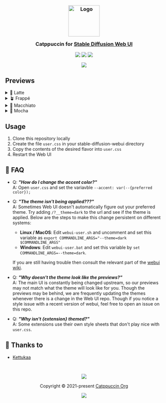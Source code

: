 <h3 align="center">
	<img src="https://raw.githubusercontent.com/catppuccin/catppuccin/main/assets/logos/exports/1544x1544_circle.png" width="100" alt="Logo"/><br/>
	<img src="https://raw.githubusercontent.com/catppuccin/catppuccin/main/assets/misc/transparent.png" height="30" width="0px"/>
	Catppuccin for <a href="https://github.com/AUTOMATIC1111/stable-diffusion-webui">Stable Diffusion Web UI</a>
	<img src="https://raw.githubusercontent.com/catppuccin/catppuccin/main/assets/misc/transparent.png" height="30" width="0px"/>
</h3>

<p align="center">
	<a href="https://github.com/catppuccin/Stable-Diffusion-Web-Ui/stargazers"><img src="https://img.shields.io/github/stars/catppuccin/Stable-Diffusion-Web-Ui?colorA=363a4f&colorB=b7bdf8&style=for-the-badge"></a>
	<a href="https://github.com/catppuccin/Stable-Diffusion-Web-Ui/issues"><img src="https://img.shields.io/github/issues/catppuccin/Stable-Diffusion-Web-Ui?colorA=363a4f&colorB=f5a97f&style=for-the-badge"></a>
	<a href="https://github.com/catppuccin/Stable-Diffusion-Web-Ui/contributors"><img src="https://img.shields.io/github/contributors/catppuccin/Stable-Diffusion-Web-Ui?colorA=363a4f&colorB=a6da95&style=for-the-badge"></a>
</p>

<p align="center">
	<img src="https://raw.githubusercontent.com/catppuccin/Stable-Diffusion-Web-Ui/main/assets/res.webp"/>
</p>

## Previews

<details>
<summary>🌻 Latte</summary>
<img src="https://raw.githubusercontent.com/catppuccin/Stable-Diffusion-Web-Ui/main/assets/latte.png"/>
</details>
<details>
<summary>🪴 Frappé</summary>
<img src="https://raw.githubusercontent.com/catppuccin/Stable-Diffusion-Web-Ui/main/assets/frappe.png"/>
</details>
<details>
<summary>🌺 Macchiato</summary>
<img src="https://raw.githubusercontent.com/catppuccin/Stable-Diffusion-Web-Ui/main/assets/macchiato.png"/>
</details>
<details>
<summary>🌿 Mocha</summary>
<img src="https://raw.githubusercontent.com/catppuccin/Stable-Diffusion-Web-Ui/main/assets/mocha.png"/>
</details>

## Usage

1. Clone this repository locally
2. Create the file `user.css` in your stable-diffusion-webui directory
3. Copy the contents of the desired flavor into `user.css`
4. Restart the Web UI

## 🙋 FAQ

-	Q: **_"How do I change the accent color?"_**\
	A: Open `user.css` and set the variavble `--accent: var(--{preferred color});`
	
-	Q: **_"The theme isn't being applied???"_**\
	A: Sometimes Web UI doesn't automatically figure out your preferred theme. Try adding `/?__theme=dark` to the url and see if the theme is applied. Below are the steps to make this change persistent on different systems:
	- **Linux / MacOS**: Edit `webui-user.sh` and uncomment and set this variable as `export COMMANDLINE_ARGS="--theme=dark $COMMANDLINE_ARGS"`
	- **Windows**: Edit `webui-user.bat` and set this variable by `set COMMANDLINE_ARGS=--theme=dark`. 
	
	If you are still having trouble then consult the relevant part of the [webui wiki](https://github.com/AUTOMATIC1111/stable-diffusion-webui/wiki/Features#usercss). 
	
-	Q: **_"Why doesn't the theme look like the previews?"_**\
	A: The main UI is constantly being changed upstream, so our previews may not match what the theme will look like for you. Though the previews may be behind, we are frequently updating the themes whenever there is a change in the Web UI repo. Though if you notice a style issue with a recent version of webui, feel free to open an issue on this repo.    
	
-	Q: **_"Why isn't {extension} themed?"_**\
	A: Some extensions use their own style sheets that don't play nice with `user.css`.

## 💝 Thanks to

- [Kettukaa](https://github.com/Kettukaa)

&nbsp;

<p align="center">
	<img src="https://raw.githubusercontent.com/catppuccin/catppuccin/main/assets/footers/gray0_ctp_on_line.svg?sanitize=true" />
</p>

<p align="center">
	Copyright &copy; 2021-present <a href="https://github.com/catppuccin" target="_blank">Catppuccin Org</a>
</p>

<p align="center">
	<a href="https://github.com/catppuccin/catppuccin/blob/main/LICENSE"><img src="https://img.shields.io/static/v1.svg?style=for-the-badge&label=License&message=MIT&logoColor=d9e0ee&colorA=363a4f&colorB=b7bdf8"/></a>
</p>
